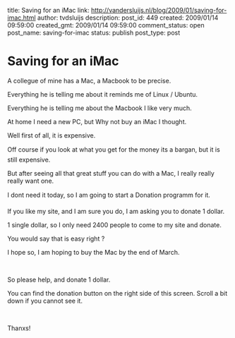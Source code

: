 title: Saving for an iMac
link: http://vandersluijs.nl/blog/2009/01/saving-for-imac.html
author: tvdsluijs
description: 
post_id: 449
created: 2009/01/14 09:59:00
created_gmt: 2009/01/14 09:59:00
comment_status: open
post_name: saving-for-imac
status: publish
post_type: post

# Saving for an iMac

A collegue of mine has a Mac, a Macbook to be precise.  
  
Everything he is telling me about it reminds me of Linux / Ubuntu.  
  
Everything he is telling me about the Macbook I like very much.  
  
At home I need a new PC, but Why not buy an iMac I thought.  
  
Well first of all, it is expensive.  
  
Off course if you look at what you get for the money its a bargan, but it is still expensive.  
  
But after seeing all that great stuff you can do with a Mac, I really really really want one.  
  
I dont need it today, so I am going to start a Donation programm for it.  
  
  
  
If you like my site, and I am sure you do, I am asking you to donate 1 dollar.  
  
1 single dollar, so I only need 2400 people to come to my site and donate.  
  
You would say that is easy right ?  
  
I hope so, I am hoping to buy the Mac by the end of March.  
  
   
  
So please help, and donate 1 dollar.  
  
You can find the donation button on the right side of this screen. Scroll a bit down if you cannot see it.  
  
   
  
Thanxs!